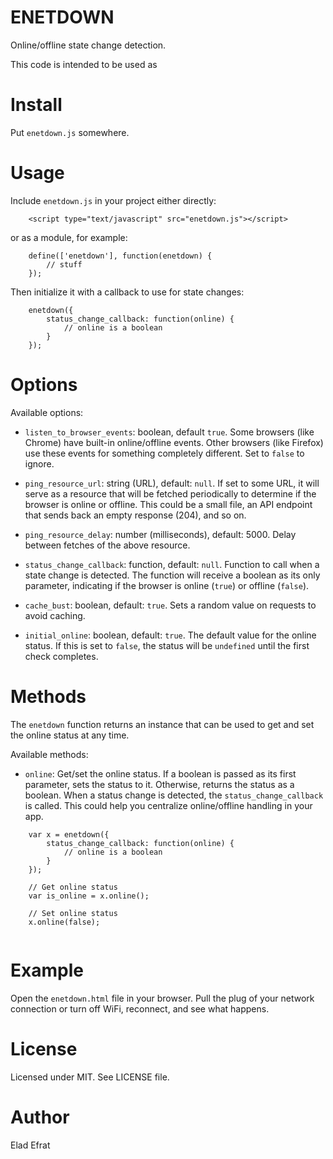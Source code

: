 # ENETDOWN

Online/offline state change detection.

This code is intended to be used as 

# Install

Put `enetdown.js` somewhere.

# Usage

Include `enetdown.js` in your project either directly:

```
	<script type="text/javascript" src="enetdown.js"></script>
```

or as a module, for example:

```
	define(['enetdown'], function(enetdown) {
		// stuff
	});
```

Then initialize it with a callback to use for state changes:

```
	enetdown({
		status_change_callback: function(online) {
			// online is a boolean
		}
	});
```

# Options

Available options:

* `listen_to_browser_events`: boolean, default `true`. Some browsers (like Chrome) have built-in online/offline events. Other browsers (like Firefox) use these events for something completely different. Set to `false` to ignore.

* `ping_resource_url`: string (URL), default: `null`. If set to some URL, it will serve as a resource that will be fetched periodically to determine if the browser is online or offline. This could be a small file, an API endpoint that sends back an empty response (204), and so on.

* `ping_resource_delay`: number (milliseconds), default: 5000. Delay between fetches of the above resource.

* `status_change_callback`: function, default: `null`. Function to call when a state change is detected. The function will receive a boolean as its only parameter, indicating if the browser is online (`true`) or offline (`false`).

* `cache_bust`: boolean, default: `true`. Sets a random value on requests to avoid caching.

* `initial_online`: boolean, default: `true`. The default value for the online status. If this is set to `false`, the status will be `undefined` until the first check completes.

# Methods

The `enetdown` function returns an instance that can be used to get and set the online status at any time.

Available methods:

* `online`: Get/set the online status. If a boolean is passed as its first parameter, sets the status to it. Otherwise, returns the status as a boolean. When a status change is detected, the `status_change_callback` is called. This could help you centralize online/offline handling in your app.

```
	var x = enetdown({
		status_change_callback: function(online) {
			// online is a boolean
		}
	});
	
	// Get online status
	var is_online = x.online();
	
	// Set online status
	x.online(false);
	
```

# Example

Open the `enetdown.html` file in your browser. Pull the plug of your network connection or turn off WiFi, reconnect, and see what happens.

# License

Licensed under MIT. See LICENSE file.

# Author

Elad Efrat